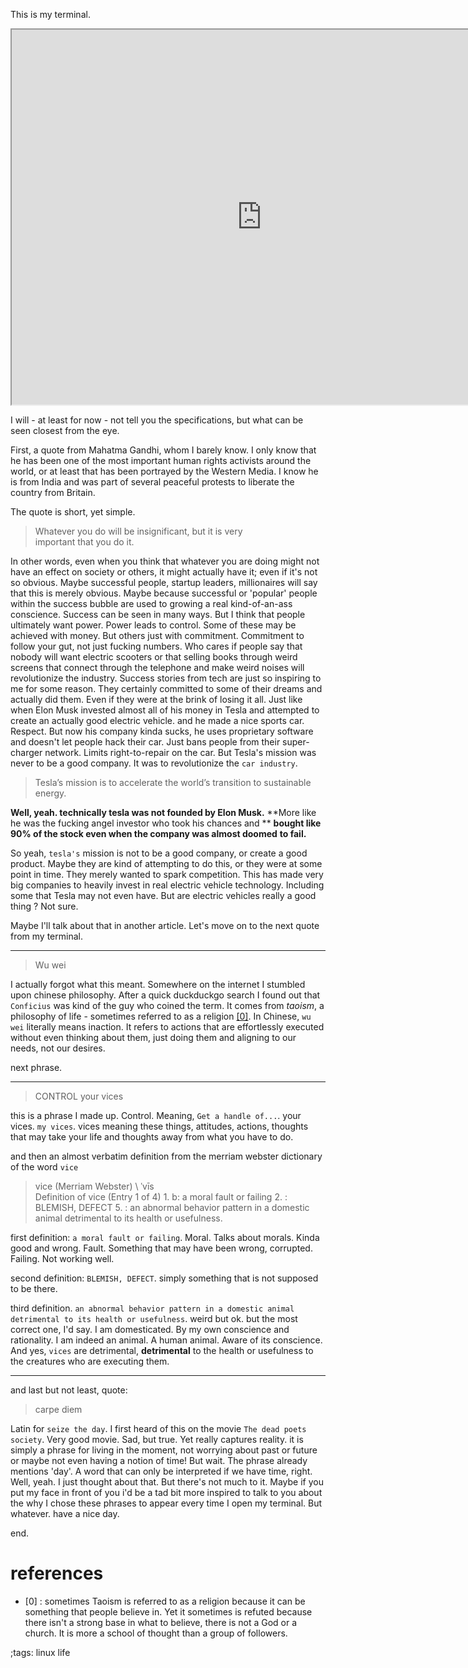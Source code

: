 This is my terminal.

<p>
<iframe src=https://thetrevor.tech/terminal.html width=800px height=600px >
</iframe>
</p>

I will - at least for now - not tell you the specifications, but what
can be seen closest from the eye.

First, a quote from Mahatma Gandhi, whom I barely know. I only know
that he has been one of the most important human rights activists around
the world, or at least that has been portrayed by the Western Media. I
know he is from India and was part of several peaceful protests to
liberate the country from Britain.

The quote is short, yet simple.

> Whatever you do will be insignificant, but it is very<br>
> important that you do it.

In other words, even when you think that whatever you are doing might
not have an effect on society or others, it might actually have it;
even if it's not so obvious. Maybe successful people, startup leaders,
millionaires will say that this is merely obvious. Maybe because 
successful or 'popular' people within the success bubble are used
to growing a real kind-of-an-ass conscience. Success can be seen
in many ways. But I think that people ultimately want power. Power
leads to control. Some of these may be achieved with money. But
others just with commitment. Commitment to follow your gut,
not just fucking numbers. Who cares if people say that nobody
will want electric scooters or that selling books through
weird screens that connect through the telephone and make
weird noises will revolutionize the industry. Success stories
from tech are just so inspiring to me for some reason. They
certainly committed to some of their dreams and actually
did them. Even if they were at the brink of losing it all.
Just like when Elon Musk invested almost all of his money in
Tesla and attempted to create an actually good electric
vehicle. and he made a nice sports car. Respect. But now his
company kinda sucks, he uses proprietary software and doesn't
let people hack their car. Just bans people from their
super-charger network. Limits right-to-repair on the car. But
Tesla's mission was never to be a good company. It was to revolutionize
the `car industry`.

> Tesla’s mission is to accelerate the world’s transition to sustainable energy.

**Well, yeah. technically tesla was not founded by Elon Musk.**
**More like he was the fucking angel investor who took his chances and **
**bought like 90% of the stock even when the company was almost doomed**
**to fail.** 

So yeah, `tesla's` mission is not to be a good company, or create a good
product. Maybe they are kind of attempting to do this, or they were at some
point in time. They merely wanted to spark competition. This has made very
big companies to heavily invest in real electric vehicle technology. Including
some that Tesla may not even have. But are electric vehicles really a good
thing ? Not sure.

Maybe I'll talk about that in another article. Let's move on to the next
quote from my terminal.

---

> Wu wei

I actually forgot what this meant. Somewhere on the internet I stumbled
upon chinese philosophy. After a quick duckduckgo search I found out that
`Conficius` was kind of the guy who coined the term. It comes from
_taoism_, a philosophy of life - sometimes referred to as a religion
[[0]](#references). In Chinese, `wu wei` literally means inaction.
It refers to actions that are effortlessly executed without even
thinking about them, just doing them and aligning to our needs, not
our desires.

next phrase.

---

> CONTROL your vices

this is a phrase I made up. Control. Meaning, `Get a handle of...`.
your vices. `my vices`. vices meaning these things, attitudes,
actions, thoughts that may take your life and thoughts away
from what you have to do.

and then an almost verbatim
definition from the merriam webster dictionary of the
word `vice`

> vice          (Merriam Webster)
> \ ˈvīs \
> Definition of vice (Entry 1 of 4)
> 1.
> b: a moral fault or failing
> 2. : BLEMISH, DEFECT
> 5. : an abnormal behavior pattern in a domestic animal 
> detrimental to its health or usefulness.

first definition: `a moral fault or failing`. Moral. Talks about morals.
Kinda good and wrong. Fault. Something that may have been wrong, corrupted.
Failing. Not working well. 

second definition: `BLEMISH, DEFECT`. simply something that is not supposed
to be there.

third definition. `an abnormal behavior pattern in a domestic animal`
`detrimental to its health or usefulness`. weird but ok. but the most
correct one, I'd say. I am domesticated. By my own conscience and
rationality. I am indeed an animal. A human animal. Aware of its
conscience. And yes, `vices` are detrimental, **detrimental** to
the health or usefulness to the creatures who are executing them.

---

and last but not least, quote:

> carpe diem

Latin for `seize the day`. I first heard of this on the movie
`The dead poets society`. Very good movie. Sad, but true. Yet
really captures reality. it is simply a phrase for living in the
moment, not worrying about past or future or maybe not even having
a notion of time! But wait. The phrase already mentions 'day'. A
word that can only be interpreted if we have time, right. Well,
yeah. I just thought about that. But there's not much to it.
Maybe if you put my face in front of you i'd be a tad bit more inspired
to talk to you about the why I chose these phrases to appear every
time I open my terminal. But whatever. have a nice day.

end.

# references
- [0] : sometimes Taoism is referred to as a religion because it can be
something  that people believe in. Yet it sometimes is refuted because
there isn't a strong base in what to believe, there is not a God or 
a church. It is more a school of thought than a group of followers.



;tags: linux life
